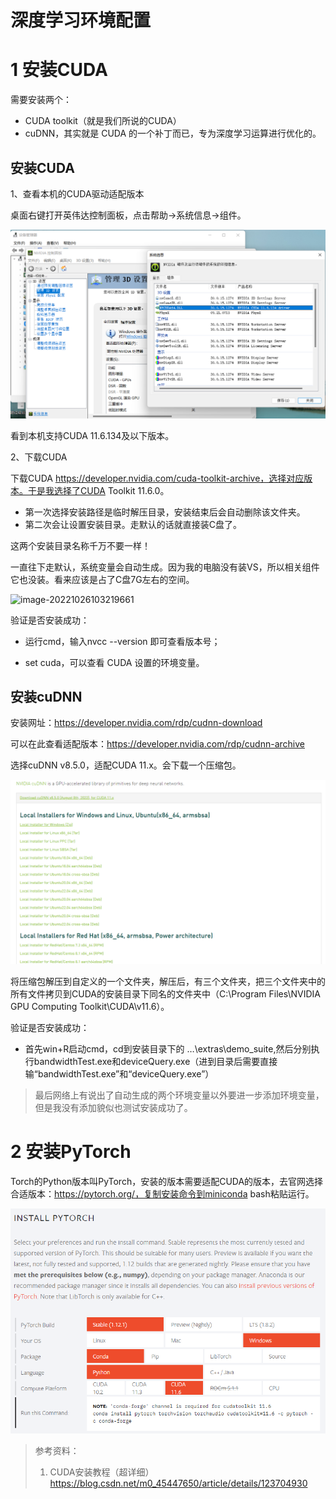 # 深度学习环境配置

# 1 安装CUDA

需要安装两个：

- CUDA toolkit（就是我们所说的CUDA）
- cuDNN，其实就是 CUDA 的一个补丁而已，专为深度学习运算进行优化的。

## 安装CUDA

1、查看本机的CUDA驱动适配版本

桌面右键打开英伟达控制面板，点击帮助->系统信息->组件。

![image-20221026094623441](深度学习环境配置.assets/image-20221026094623441.png)

看到本机支持CUDA 11.6.134及以下版本。

2、下载CUDA

下载CUDA https://developer.nvidia.com/cuda-toolkit-archive，选择对应版本。于是我选择了CUDA Toolkit 11.6.0。

- 第一次选择安装路径是临时解压目录，安装结束后会自动删除该文件夹。
- 第二次会让设置安装目录。走默认的话就直接装C盘了。

这两个安装目录名称千万不要一样！

一直往下走默认，系统变量会自动生成。因为我的电脑没有装VS，所以相关组件它也没装。看来应该是占了C盘7G左右的空间。

![image-20221026103219661](CUDA.assets/image-20221026103219661.png)

验证是否安装成功：

- 运行cmd，输入nvcc --version 即可查看版本号；

- set cuda，可以查看 CUDA 设置的环境变量。

## 安装cuDNN

安装网址：https://developer.nvidia.com/rdp/cudnn-download

可以在此查看适配版本：https://developer.nvidia.com/rdp/cudnn-archive

选择cuDNN v8.5.0，适配CUDA 11.x。会下载一个压缩包。

![image-20221026111310564](深度学习环境配置.assets/image-20221026111310564.png)

将压缩包解压到自定义的一个文件夹，解压后，有三个文件夹，把三个文件夹中的所有文件拷贝到CUDA的安装目录下同名的文件夹中（C:\Program Files\NVIDIA GPU Computing Toolkit\CUDA\v11.6）。

验证是否安装成功：

- 首先win+R启动cmd，cd到安装目录下的 …\extras\demo_suite,然后分别执行bandwidthTest.exe和deviceQuery.exe（进到目录后需要直接输“bandwidthTest.exe”和“deviceQuery.exe”）

> 最后网络上有说出了自动生成的两个环境变量以外要进一步添加环境变量，但是我没有添加貌似也测试安装成功了。



# 2 安装PyTorch

Torch的Python版本叫PyTorch，安装的版本需要适配CUDA的版本，去官网选择合适版本：https://pytorch.org/，复制安装命令到miniconda bash粘贴运行。

![image-20221026202803999](深度学习环境配置.assets/image-20221026202803999.png)



> 参考资料：
>
> 1. CUDA安装教程（超详细） https://blog.csdn.net/m0_45447650/article/details/123704930